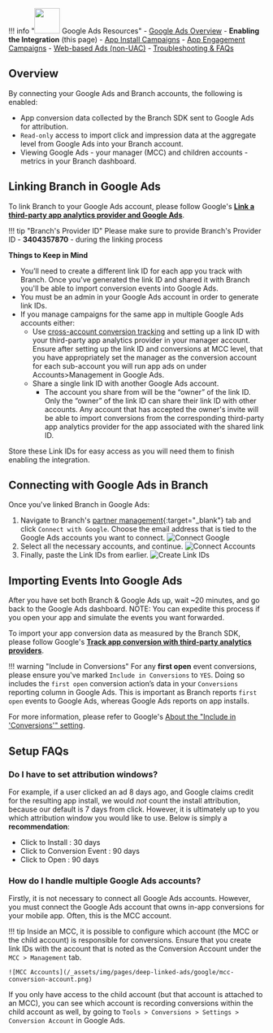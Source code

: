 !!! info "<img src="../../../_assets/img/pages/deep-linked-ads/google/google-ads-logo.png" width="50"/> Google Ads Resources"
		- [Google Ads Overview](/deep-linked-ads/google-ads-overview/)
		- **Enabling the Integration** (this page)
		- [App Install Campaigns](/deep-linked-ads/google-ads-uac/)
		- [App Engagement Campaigns](/deep-linked-ads/google-ads-app-engagement/)
		- [Web-based Ads (non-UAC)](/deep-linked-ads/google-ads-non-uac/)
		- [Troubleshooting & FAQs](/deep-linked-ads/google-ads-troubleshooting/)

## Overview

By connecting your Google Ads and Branch accounts, the following is enabled:

- App conversion data collected by the Branch SDK sent to Google Ads for attribution.
- `Read-only` access to import click and impression data at the aggregate level from Google Ads into your Branch account.
- Viewing Google Ads - your manager (MCC) and children accounts - metrics in your Branch dashboard.

## Linking Branch in Google Ads

To link Branch to your Google Ads account, please follow Google's **[Link a third-party app analytics provider and Google Ads](https://support.google.com/google-ads/answer/7365001?hl=en&ref_topic=7280929)**.

!!! tip "Branch's Provider ID"
	Please make sure to provide Branch's Provider ID - **3404357870** - during the linking process

**Things to Keep in Mind**

- You’ll need to create a different link ID for each app you track with Branch. Once you've generated the link ID and shared it with Branch you'll be able to import conversion events into Google Ads.
- You must be an admin in your Google Ads account in order to generate link IDs.
- If you manage campaigns for the same app in multiple Google Ads accounts either:
	- Use [cross-account conversion tracking](https://support.google.com/google-ads/answer/3030657) and setting up a link ID with your third-party app analytics provider in your manager account. Ensure after setting up the link ID and conversions at MCC level, that you have appropriately set the manager as the conversion account for each sub-account you will run app ads on under Accounts>Management in Google Ads. 
	- Share a single link ID with another Google Ads account.
		- The account you share from will be the “owner” of the link ID. Only the “owner” of the link ID can share their link ID with other accounts. Any account that has accepted the owner's invite will be able to import conversions from the corresponding third-party app analytics provider for the app associated with the shared link ID.

Store these Link IDs for easy access as you will need them to finish enabling the integration.

## Connecting with Google Ads in Branch

Once you've linked Branch in Google Ads:

1. Navigate to Branch's [partner management](https://dashboard.branch.io/ads/partner-management){:target="\_blank"} tab and click `Connect with Google`. Choose the email address that is tied to the Google Ads accounts you want to connect.
![Connect Google](/_assets/img/pages/deep-linked-ads/google/connect-with-google.png)
1. Select all the necessary accounts, and continue.
![Connect Accounts](/_assets/img/pages/deep-linked-ads/google/connect-accounts.png)
1. Finally, paste the Link IDs from earlier.
![Create Link IDs](/_assets/img/pages/deep-linked-ads/google/link-ids.png)

## Importing Events Into Google Ads

After you have set both Branch & Google Ads up, wait ~20 minutes, and go back to the Google Ads dashboard. NOTE: You can expedite this process if you open your app and simulate the events you want forwarded.

To import your app conversion data as measured by the Branch SDK, please follow Google's **[Track app conversion with third-party analytics providers](https://support.google.com/google-ads/answer/7382633)**.

!!! warning "Include in Conversions"
	For any **first open** event conversions, please ensure you've marked `Include in Conversions` to `YES`. Doing so includes the `first open` conversion action’s data in your `Conversions` reporting column in Google Ads. This is important as Branch reports `first open` events to Google Ads, whereas Google Ads reports on app installs.

For more information, please refer to Google's [About the "Include in 'Conversions'" setting](https://support.google.com/google-ads/answer/4677036?hl=en&co=ADWORDS.IsAWNCustomer%3Dtrue&oco=0).

## Setup FAQs

### Do I have to set attribution windows?

For example, if a user clicked an ad 8 days ago, and Google claims credit for the resulting app install, we would *not* count the install attribution, because our default is 7 days from click. However, it is ultimately up to you which attribution window you would like to use. Below is simply a **recommendation**:

- Click to Install : 30 days
- Click to Conversion Event : 90 days
- Click to Open : 90 days

### How do I handle multiple Google Ads accounts?

Firstly, it is not necessary to connect all Google Ads accounts. However, you must connect the Google Ads account that owns in-app conversions for your mobile app. Often, this is the MCC account.

!!! tip
	Inside an MCC, it is possible to configure which account (the MCC or the child account) is responsible for conversions. Ensure that you create link IDs with the account that is noted as the Conversion Account under the `MCC > Management` tab.

	![MCC Accounts](/_assets/img/pages/deep-linked-ads/google/mcc-conversion-account.png)

If you only have access to the child account (but that account is attached to an MCC), you can see which account is recording conversions within the child account as well, by going to `Tools > Conversions > Settings > Conversion Account` in Google Ads.
